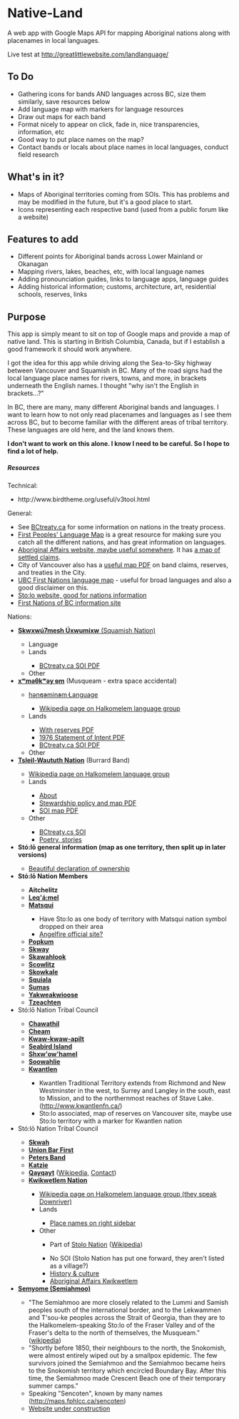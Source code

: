 Native-Land
===========

A web app with Google Maps API for mapping Aboriginal nations along with placenames in local languages.

Live test at <a href="http://greatlittlewebsite.com/landlanguage/">http://greatlittlewebsite.com/landlanguage/</a>

<h2>To Do</h2>
<ul>
<li>Gathering icons for bands AND languages across BC, size them similarly, save resources below</li>
<li>Add language map with markers for language resources</li>
<li>Draw out maps for each band</li>
<li>Format nicely to appear on click, fade in, nice transparencies, information, etc</li>
<li>Good way to put place names on the map?</li>
<li>Contact bands or locals about place names in local languages, conduct field research</li>
</ul>

<h2>What's in it?</h2>
<ul>
  <li>Maps of Aboriginal territories coming from SOIs. This has problems and may be modified in the future, but it's a good place to start.</li>
  <li>Icons representing each respective band (used from a public forum like a website)</li>
</ul>

<h2>Features to add</h2>
<ul>
<li>Different points for Aboriginal bands across Lower Mainland or Okanagan</li>
<li>Mapping rivers, lakes, beaches, etc, with local language names</li>
<li>Adding pronounciation guides, links to language apps, language guides</li>
<li>Adding historical information; customs, architecture, art, residential schools, reserves, links</li>
</ul>

<h2>Purpose</h2>
<p>This app is simply meant to sit on top of Google maps and provide a map of native land. This is starting in British Columbia, Canada, but if I establish a good framework it should work anywhere.</p>
<p>I got the idea for this app while driving along the Sea-to-Sky highway between Vancouver and Squamish in BC. Many of the road signs had the local language place names for rivers, towns, and more, in brackets underneath the English names. I thought "why isn't the English in brackets...?"</p>
<p>In BC, there are many, many different Aboriginal bands and languages. I want to learn how to not only read placenames and languages as I see them across BC, but to become familiar with the different areas of tribal territory. These languages are old here, and the land knows them.</p>
<p><strong>I don't want to work on this alone. I know I need to be careful. So I hope to find a lot of help.</strong></p>

<h5>Resources</h5>
Technical:
<ul>
<li>http://www.birdtheme.org/useful/v3tool.html</li>
</ul>
General:
  <ul>
    <li>See <a href="http://www.bctreaty.ca/files/first_nations.php">BCtreaty.ca</a> for some information on nations in the treaty process.</li>
    <li><a href="http://maps.fphlcc.ca/">First Peoples' Language Map</a> is a great resource for making sure you catch all the different nations, and has great information on languages.</li>
    <li><a href="http://www.aadnc-aandc.gc.ca/eng/1100100013785/1304467449155">Aboriginal Affairs website, maybe useful somewhere</a>. It has <a href="http://scsim-cirrp.aandc-aadnc.gc.ca/index-eng.asp">a map of settled claims</a>.</li>
    <li>City of Vancouver also has a <a href="http://www.metrovancouver.org/region/aboriginal/Aboriginal%20Affairs%20documents/ProfileOfFirstNationsJanuary2014.pdf">useful map PDF</a> on band claims, reserves, and treaties in the City.</li>
    <li><a href="http://fnlg.arts.ubc.ca/images/BClangs2.gif">UBC First Nations language map</a> - useful for broad languages and also a good disclaimer on this.</li>
    <li><a href="http://www.stolonation.bc.ca/about-us/stolo-nation-bands.htm">Sto:lo website, good for nations information</a></li>
    <li><a href="http://fnbc.info/">First Nations of BC information site</a></li>
  </ul>
  
Nations:
<ul>
  <li><a href="http://www.squamish.net/"><strong>Skwxwú7mesh Úxwumixw</strong> (Squamish Nation)</a></li>
  <ul>
    <li>Language</li>
    <li>Lands</li>
    <ul>
      <li><a href="http://www.bctreaty.ca/nations/soi_maps/Squamish_01_SOI_Map.pdf">BCtreaty.ca SOI PDF</a></li>
    </ul>
    <li>Other</li>
  </ul>
  <li><a href="http://www.musqueam.bc.ca/"><strong>xʷməθkʷəy̓  əm</a></strong> (Musqueam - extra space accidental)</li>
  <ul>
    <li><a href="http://www.musqueam.bc.ca/language">hən̓q̓əmin̓əm̓ Language</li>
    <ul>
      <li><a href="http://en.wikipedia.org/wiki/Halkomelem">Wikipedia page on Halkomelem language group</a></li>
    </ul>
    <li>Lands</li>
      <ul>
        <li><a href="http://www.musqueam.bc.ca/sites/default/files/musqueam_regional_soi_with_reserves.pdf">With reserves PDF</a></li>
        <li><a href="http://www.musqueam.bc.ca/sites/default/files/musqueam_declaration.pdf">1976 Statement of Intent PDF</a></li>
        <li><a href="http://www.bctreaty.ca/nations/soi_maps/Musqueam_Nation_SOI_Map.pdf">BCtreaty.ca SOI PDF</a></li>
      </ul>
    <li>Other</li>
  </ul>
  <li><a href="http://www.burrardband.com/"><strong>Tsleil-Waututh Nation</strong></a> (Burrard Band)</li>
  <ul>
    <li><a href="http://en.wikipedia.org/wiki/Halkomelem">Wikipedia page on Halkomelem language group</a></li>
    <li>Lands</li>
    <ul>
      <li><a href="http://www.burrardband.com/en/About%20TWN/Our%20Territory.aspx">About</a></li>
      <li><a href="http://www.burrardband.com/Government/Departments/~/media/Files/Stewardship%20January%202009.ashx">Stewardship policy and map PDF</a></li>
      <li><a href="http://www.bctreaty.ca/nations/soi_maps/Tsleil_Waututh_SOI_Map.pdf">SOI map PDF</a></li>
    </ul>
    <li>Other</li>
    <ul>
      <li><a href="http://www.bctreaty.ca/soi/soitsleilwaututh.php">BCtreaty.cs SOI</a></li>
      <li><a href="http://www.burrardband.com/en/About%20TWN/Declaration.aspx">Poetry, stories</a></li>
    </ul>
  </ul>
  <li><strong>Stó:lō general information (map as one territory, then split up in later versions)</strong></li>
  <ul>
    <li><a href="http://sxta.bc.ca/declaration.html">Beautiful declaration of ownership</a></li>
  </ul>
  <li><strong>Stó:lō Nation Members</strong></li>
  <ul>
    <li><strong>Aitchelitz</strong></li>
    <li><a href=""><strong>Leq'á:mel</strong></a></li>
    <li><a href=""><strong>Matsqui</strong></a></li>
      <ul>
        <li>Have Sto:lo as one body of territory with Matsqui nation symbol dropped on their area</li>
        <li><a href="http://www.angelfire.com/empire2/matsquifirstnation/">Angelfire official site?</a></li>
      </ul>
    <li><a href=""><strong>Popkum</strong></a></li>
    <li><a href=""><strong>Skway</strong></a></li>
    <li><a href=""><strong>Skawahlook</strong></a></li>
    <li><a href=""><strong>Scowlitz</strong></a></li>
    <li><a href=""><strong>Skowkale</strong></a></li>
    <li><a href=""><strong>Squiala</strong></a></li>
    <li><a href=""><strong>Sumas</strong></a></li>
    <li><a href=""><strong>Yakweakwioose</strong></a></li>
    <li><a href=""><strong>Tzeachten</strong></a></li>
  </ul>
  <li>Stó:lō Nation Tribal Council</li>
  <ul>
    <li><a href=""><strong>Chawathil</strong></a></li>
    <li><a href=""><strong>Cheam</strong></a></li>
    <li><a href=""><strong>Kwaw-kwaw-apilt</strong></a></li>
    <li><a href=""><strong>Seabird Island</strong></a></li>
    <li><a href=""><strong>Shxw'ow'hamel</strong></a></li>
    <li><a href=""><strong>Soowahlie</strong></a></li>
    <li><a href=""><strong>Kwantlen</strong></a></li>
    <ul>
      <li>Kwantlen Traditional Territory extends from Richmond and New Westminster in the west, to Surrey and Langley in the south, east to Mission, and to the northernmost reaches of Stave Lake. (<a href="http://www.kwantlenfn.ca/">http://www.kwantlenfn.ca/</a>)</li>
      <li>Sto:lo associated, map of reserves on Vancouver site, maybe use Sto:lo territory with a marker for Kwantlen nation</li>
    </ul>
  </ul>
  <li>Stó:lō Nation Tribal Council</li>
  <ul>
    <li><a href=""><strong>Skwah</strong></a></li>
    <li><a href=""><strong>Union Bar First</strong></a></li>
    <li><a href=""><strong>Peters Band</strong></a></li>
    <li><a href=""><strong>Katzie</strong></a></li>
    <li><a href="http://maps.fphlcc.ca/qayqayt"><strong>Qayqayt</strong></a> (<a href="http://en.wikipedia.org/wiki/Qayqayt_First_Nation">Wikipedia</a>, <a href="http://www.bcafn.ca/files/fn-new-westminster-qayqayt.php">Contact</a>)</li>
    <li><a href="http://www.kwikwetlem.com/"><strong>Kwikwetlem Nation</strong></a></li>
    <ul>
      <li><a href="http://en.wikipedia.org/wiki/Halkomelem">Wikipedia page on Halkomelem language group (they speak Downriver)</a></li>
      <li>Lands</li>
      <ul>
        <li><a href="http://www.kwikwetlem.com/history___culture">Place names on right sidebar</a></li>
      </ul>
      <li>Other</li>
      <ul>
        <li>Part of <a href="http://www.kwikwetlem.com/history___culture">Stolo Nation</a> (<a href="http://en.wikipedia.org/wiki/Kwikwetlem">Wikipedia</a>)</li>
      </ul>
      <ul>
        <li>No SOI (Stolo Nation has put one forward, they aren't listed as a village?)</li>
        <li><a href="http://www.kwikwetlem.com/history___culture">History & culture</a></li>
        <li><a href="http://pse5-esd5.ainc-inac.gc.ca/fnp/Main/Search/FNMain.aspx?BAND_NUMBER=560&lang=eng">Aboriginal Affairs Kwikwetlem</li>
      </ul>
    </ul>
  </ul>
  <li><a href=""><strong>Semyome (Semiahmoo)</strong></a></li>
  <ul>
    <li>"The Semiahmoo are more closely related to the Lummi and Samish peoples south of the international border, and to the Lekwammen and T'sou-ke peoples across the Strait of Georgia, than they are to the Halkomelem-speaking Sto:lo of the Fraser Valley and of the Fraser's delta to the north of themselves, the Musqueam." (<a href="http://en.wikipedia.org/wiki/Semiahmoo_people">wikipedia</a>)</li>
    <li>"Shortly before 1850, their neighbours to the north, the Snokomish, were almost entirely wiped out by a smallpox epidemic. The few survivors joined the Semiahmoo and the Semiahmoo became heirs to the Snokomish territory which encircled Boundary Bay. After this time, the Semiahmoo made Crescent Beach one of their temporary summer camps."</li>
    <li>Speaking "Sencoten", known by many names (<a href="http://maps.fphlcc.ca/sencoten">http://maps.fphlcc.ca/sencoten</a>)</li>
    <li><a href="http://www.semiahmoofirstnation.org/">Website under construction</a></li>
  </ul>
</ul>
